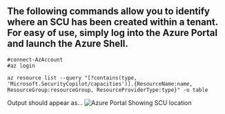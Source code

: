## The following commands allow you to identify where an SCU has been created within a tenant. For easy of use, simply log into the Azure Portal and launch the Azure Shell.

```
#connect-AzAccount
#az login

az resource list --query "[?contains(type, 'Microsoft.SecurityCopilot/capacities')].{ResourceName:name, ResourceGroup:resourceGroup, ResourceProviderType:type}" -o table
```
Output should appear as...
![Azure Portal Showing SCU location](https://raw.githubusercontent.com/RickKotlarz/Copilot-for-Security-Plugins/refs/heads/main/SCU_automation/Find_SCUs/Find-SCU-simple-results.png)


